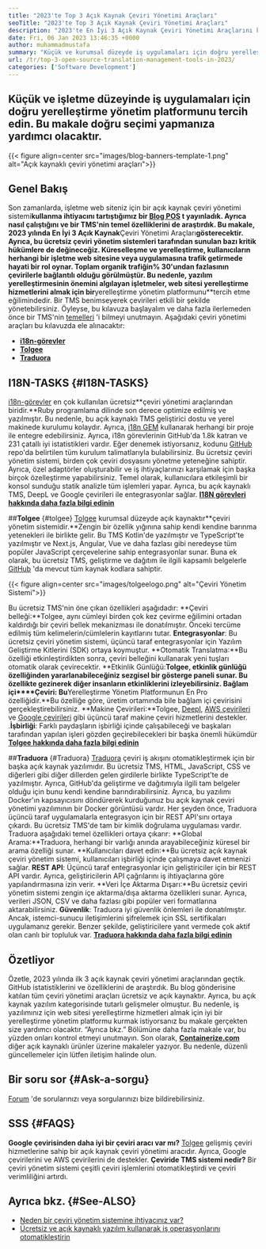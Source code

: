 ```yaml
---
title: "2023'te Top 3 Açık Kaynak Çeviri Yönetimi Araçları" 
seoTitle: "2023'te Top 3 Açık Kaynak Çeviri Yönetimi Araçları" 
description: "2023'te En İyi 3 Açık Kaynak Çeviri Yönetimi Araçlarını keşfetmek için bu kılavuzu izleyin. 3 TMS'nin tamamı ücretsizdir ve yerelleştirmeleri yönetmek için zengin özellikler sunar." 
date: Fri, 06 Jan 2023 13:46:35 +0000
author: muhammadmustafa
summary: "Küçük ve kurumsal düzeyde iş uygulamaları için doğru yerelleştirme yönetim platformunu tercih edin. Bu makale doğru seçimi yapmanıza yardımcı olacaktır." 
url: /tr/top-3-open-source-translation-management-tools-in-2023/
categories: ['Software Development']
---
```


## Küçük ve işletme düzeyinde iş uygulamaları için doğru yerelleştirme yönetim platformunu tercih edin. Bu makale doğru seçimi yapmanıza yardımcı olacaktır.

{{< figure align=center src="images/blog-banners-template-1.png" alt="Açık kaynaklı çeviri yönetimi araçları">}}


## Genel Bakış
Son zamanlarda, işletme web siteniz için bir açık kaynak çeviri yönetimi sistemi**kullanma ihtiyacını tartıştığımız bir [Blog POS][1] t yayınladık. Ayrıca nasıl çalıştığını ve bir TMS'nin temel özelliklerini de araştırdık. Bu makale, 2023 yılında En İyi 3 Açık Kaynak**Çeviri Yönetimi Araçları**gösterecektir. Ayrıca, bu ücretsiz çeviri yönetim sistemleri tarafından sunulan bazı kritik hükümlere de değineceğiz.
Küreselleşme ve yerelleştirme, kullanıcıların herhangi bir işletme web sitesine veya uygulamasına trafik getirmede hayati bir rol oynar. Toplam organik trafiğin% 30'undan fazlasının çevirilerle bağlantılı olduğu görülmüştür. Bu nedenle, yazılım yerelleştirmesinin önemini algılayan işletmeler, web sitesi yerelleştirme hizmetlerini almak için bir**yerelleştirme yönetim platformunu**tercih etme eğilimindedir. Bir TMS benimseyerek çevirileri etkili bir şekilde yönetebilirsiniz. Öyleyse, bu kılavuza başlayalım ve daha fazla ilerlemeden önce bir TMS'nin [temelleri][1] 'i bilmeyi unutmayın.
Aşağıdaki çeviri yönetimi araçları bu kılavuzda ele alınacaktır:
* [**i18n-görevler**][2]
* [**Tolgee**][3]
* **[Traduora][4]**

## I18N-TASKS   {#I18N-TASKS}
[i18n-görevler][5] en çok kullanılan ücretsiz**çeviri yönetimi araçlarından biridir.**Ruby programlama dilinde son derece optimize edilmiş ve yazılmıştır. Bu nedenle, bu açık kaynaklı TMS geliştirici dostu ve yerel makinede kurulumu kolaydır. Ayrıca, [i18n GEM][6] kullanarak herhangi bir proje ile entegre edebilirsiniz. Ayrıca, i18n görevlerinin GitHub'da 1.8k katran ve 231 çatallı iyi istatistikleri vardır.
Eğer denemek istiyorsanız, kodunu [GitHub][7] repo'da belirtilen tüm kurulum talimatlarıyla bulabilirsiniz. Bu ücretsiz çeviri yönetim sistemi, birden çok çeviri dosyasını yönetme yeteneğine sahiptir. Ayrıca, özel adaptörler oluşturabilir ve iş ihtiyaçlarınızı karşılamak için başka birçok özelleştirme yapabilirsiniz. Temel olarak, kullanıcılara etkileşimli bir konsol sunduğu statik analizle tüm işlemleri yapar. Ayrıca, bu açık kaynaklı TMS, DeepL ve Google çevirileri ile entegrasyonlar sağlar.
**[I18N görevleri hakkında daha fazla bilgi edinin][5]**

##**Tolgee** {#tolgee}
[Tolgee][8] kurumsal düzeyde açık kaynaktır**çeviri yönetim sistemidir.**Zengin bir özellik yığınına sahip kendi kendine barınma yetenekleri ile birlikte gelir. Bu TMS Kotlin'de yazılmıştır ve TypeScript'te yazılmıştır ve Next.js, Angular, Vue ve daha fazlası gibi neredeyse tüm popüler JavaScript çerçevelerine sahip entegrasyonlar sunar. Buna ek olarak, bu ücretsiz TMS, geliştirme ve dağıtım ile ilgili kapsamlı belgelerle [GitHub][9] 'da mevcut tüm kaynak kodlara sahiptir.

{{< figure align=center src="images/tolgeelogo.png" alt="Çeviri Yönetim Sistemi">}}

Bu ücretsiz TMS'nin öne çıkan özellikleri aşağıdadır:
**Çeviri belleği:**Tolgee, aynı cümleyi birden çok kez çevirme eğilimini ortadan kaldırdığı bir çeviri bellek mekanizması ile donatılmıştır. Önceki tercüme edilmiş tüm kelimelerin/cümlelerin kayıtlarını tutar.
**Entegrasyonlar**: Bu ücretsiz çeviri yönetim sistemi, üçüncü taraf entegrasyonlar için Yazılım Geliştirme Kitlerini (SDK) ortaya koymuştur.
**Otomatik Translatma:**Bu özelliği etkinleştirdikten sonra, çeviri belleğini kullanarak yeni tuşları otomatik olarak çevirecektir.
**Etkinlik Günlüğü:**Tolgee, etkinlik günlüğü özelliğinden yararlanabileceğiniz sezgisel bir gösterge paneli sunar. Bu özellikte gezinerek diğer insanların etkinliklerini izleyebilirsiniz.
**Bağlam içi****Çeviri**: Bu**Yerelleştirme Yönetim Platformunun En Pro özelliğidir.**Bu özelliğe göre, üretim ortamında bile bağlam içi çevirisini gerçekleştirebilirsiniz.
**Makine Çevirileri:**Tolgee, [Deepl][10], [AWS çevirileri][11] ve [Google çevirileri][12] gibi üçüncü taraf makine çeviri hizmetlerini destekler.
.**İşbirliği**: Farklı paydaşların işbirliği içinde çalışabileceği ve başkaları tarafından yapılan işleri gözden geçirebilecekleri bir başka önemli hükümdür
[**Tolgee hakkında daha fazla bilgi edinin**][8]

##**Traduora** {#Traduora}
[Traduora][13] çeviri iş akışını otomatikleştirmek için bir başka açık kaynak yazılımıdır. Bu ücretsiz TMS, HTML, JavaScript, CSS ve diğerleri gibi diğer dillerden gelen girdilerle birlikte TypeScript'te de yazılmıştır. Ayrıca, GitHub'da geliştirme ve dağıtımıyla ilgili tam belgeler olduğu için bunu kendi kendine barındırabilirsiniz. Ayrıca, bu yazılımı Docker'ın kapsayıcısını döndürerek kurduğunuz bu açık kaynak çeviri yönetimi yazılımının bir Docker görüntüsü vardır.
Her şeyden önce, Traduora üçüncü taraf uygulamalarla entegrasyon için bir REST API'sını ortaya çıkardı. Bu ücretsiz TMS'de tam bir kimlik doğrulama uygulaması vardır.
Traduora aşağıdaki temel özellikleri ortaya çıkarır:
**Global Arama:**Traduora, herhangi bir varlığı anında arayabileceğiniz küresel bir arama özelliği sunar.
**Kullanıcıları davet edin:**Bu ücretsiz açık kaynak çeviri yönetim sistemi, kullanıcıları işbirliği içinde çalışmaya davet etmenizi sağlar.
**REST API**: Üçüncü taraf entegrasyonlar için geliştiriciler için bir REST API vardır. Ayrıca, geliştiricilerin API çağrılarını iş ihtiyaçlarına göre yapılandırmasına izin verir.
**Veri İçe Aktarma Dışarı:**Bu ücretsiz çeviri yönetim sistemi zengin içe aktarma/dışa aktarma özellikleri sunar. Ayrıca, verileri JSON, CSV ve daha fazlası gibi popüler veri formatlarına aktarabilirsiniz.
**Güvenlik**: Traduora iyi güvenlik önlemleri ile donatılmıştır. Ancak, istemci-sunucu iletişimlerini şifrelemek için SSL sertifikaları uygulamanız gerekir.
Benzer şekilde, geliştiricilere yanıt vermede çok aktif olan canlı bir topluluk var.
**[Traduora hakkında daha fazla bilgi edinin][13]**

## Özetliyor
Özetle, 2023 yılında ilk 3 açık kaynak çeviri yönetimi araçlarından geçtik. GitHub istatistiklerini ve özelliklerini de araştırdık. Bu blog gönderisine katılan tüm çeviri yönetimi araçları ücretsiz ve açık kaynaktır. Ayrıca, bu açık kaynak yazılım kategorisinde tutarlı gelişmeler olmuştur. Bu nedenle, iş yazılımınız için web sitesi yerelleştirme hizmetleri almak için iyi bir yerelleştirme yönetim platformu kurmak istiyorsanız bu makale gerçekten size yardımcı olacaktır. “Ayrıca bkz.” Bölümüne daha fazla makale var, bu yüzden onları kontrol etmeyi unutmayın.
Son olarak, [**Containerize.com**][14] diğer açık kaynaklı ürünler üzerine makaleler yazıyor. Bu nedenle, düzenli güncellemeler için lütfen iletişim halinde olun.

## Bir soru sor   {#Ask-a-sorgu}
[Forum][15] 'de sorularınızı veya sorgularınızı bize bildirebilirsiniz.

## SSS   {#FAQS}
**Google çevirisinden daha iyi bir çeviri aracı var mı?**
[Tolgee][8] gelişmiş çeviri hizmetlerine sahip bir açık kaynak çeviri yönetimi aracıdır. Ayrıca, Google çevirilerini ve AWS çevirilerini de destekler.
**Çeviride TMS sistemi nedir?**
Bir çeviri yönetim sistemi çeşitli çeviri işlemlerini otomatikleştirdi ve çeviri verimliliğini artırdı.

## Ayrıca bkz.   {#See-ALSO}
  * [Neden bir çeviri yönetim sistemine ihtiyacınız var?][1]
  * [Ücretsiz ve açık kaynaklı yazılım kullanarak iş operasyonlarını otomatikleştirin][16]

  
[1]: https://blog.containerize.com/software-development/why-do-you-need-a-translation-management-system/
[2]: #i18n-tasks
[3]: #Tolgee
[4]: #Traduora
[5]: https://glebm.github.io/i18n-tasks/
[6]: https://github.com/svenfuchs/i18n
[7]: https://github.com/glebm/i18n-tasks
[8]: https://tolgee.io/
[9]: https://github.com/tolgee/tolgee-platform
[10]: https://www.deepl.com/en/translator
[11]: https://aws.amazon.com/translate/
[12]: https://translate.google.com/
[13]: https://traduora.co/
[14]: https://www.containerize.com/
[15]: https://forum.containerize.com/
[16]: https://blog.containerize.com/blogging/automate-business-operations-using-open-source-software/

